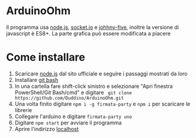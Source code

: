 # ArduinoOhm
Il programma usa [node.js](https://nodejs.org/en/), [socket.io](https://socket.io/) e [johhny-five](http://johnny-five.io/), inoltre la versione di javascript è ES8+. La parte grafica può essere modificata a piacere

# Come installare
1. Scaricare [node.js](https://nodejs.org/en/) dal sito ufficiale e seguire i passaggi mostrati da loro
2. Installare [git bash](https://git-scm.com/download/win)
3. In una cartella fare shift-click sinistro e selezionare "Apri finestra PowerShell/Git Bash/cmd" e digitare ``` git clone https://github.com/Duddino/ArduinoOhm.git```
4. Una volta finito digitare ```npm i -g firmata-party``` e ```npm i``` per scaricare le librerie
5. Collegare l'arduino e digitare ```firmata-party uno```
5. Digitare ```npm start``` per avviare il programma
6. Aprire l'indirizzo [localhost](http://localhost/)
